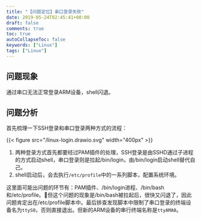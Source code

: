 ```yaml
---
title: "【问题定位】串口登录失败"
date: 2019-05-24T02:45:41+08:00
draft: false
comments: true
toc: true
autoCollapseToc: false
keywords: ["Linux"]
tags: ["Linux"]
---
```


## 问题现象

通过串口无法正常登录ARM设备，shell闪退。

## 问题分析

首先梳理一下SSH登录和串口登录两种方式的流程：

{{< figure src="/linux-login.drawio.svg" width="400px" >}}

1. 两种登录方式首先都要经过PAM插件的处理，SSH登录是由SSHD通过子进程的方式启动shell，串口登录则是拉起/bin/login，由/bin/login启动shell替代自己。
2. shell启动后，会去执行`/etc/profile`中的一系列脚本，配置系统环境。

这里面可能出问题的环节有：PAM插件、/bin/login进程、/bin/bash和/etc/profile。但这个问题的现象是/bin/bash被拉起后，很快又闪退了，因此问题肯定出在/etc/profile脚本中。最后排查发现脚本中限制了串口登录的终端设备名为`ttyS0`，否则直接退出。但新的ARM设备的串行终端名称是`ttyAMA0`。
